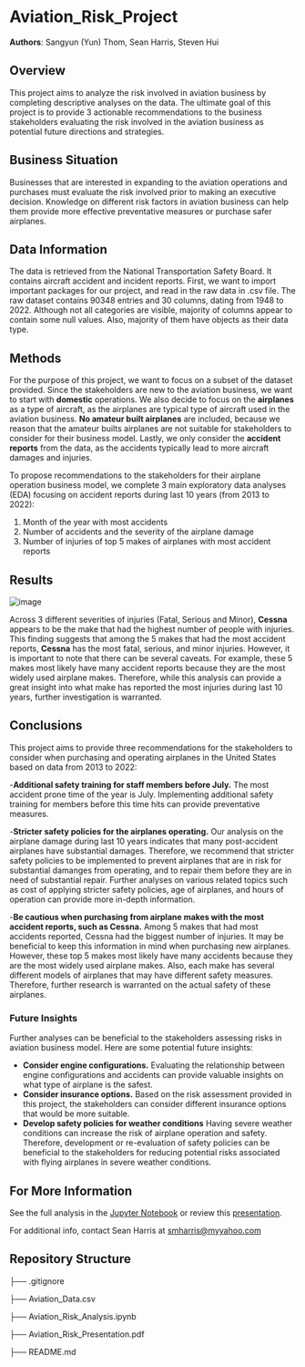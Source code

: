 # Aviation_Risk_Project

**Authors**: Sangyun (Yun) Thom, Sean Harris, Steven Hui

## Overview

This project aims to analyze the risk involved in aviation business by completing descriptive analyses on the data. The ultimate goal of this project is to provide 3 actionable recommendations to the business stakeholders evaluating the risk involved in the aviation business as potential future directions and strategies.

## Business Situation

Businesses that are interested in expanding to the aviation operations and purchases must evaluate the risk involved prior to making an executive decision. Knowledge on different risk factors in aviation business can help them provide more effective preventative measures or purchase safer airplanes.

## Data Information

The data is retrieved from the National Transportation Safety Board. It contains aircraft accident and incident reports. First, we want to import important packages for our project, and read in the raw data in .csv file. The raw dataset contains 90348 entries and 30 columns, dating from 1948 to 2022. Although not all categories are visible, majority of columns appear to contain some null values. Also, majority of them have objects as their data type.

## Methods

For the purpose of this project, we want to focus on a subset of the dataset provided. Since the stakeholders are new to the aviation business, we want to start with **domestic** operations. We also decide to focus on the **airplanes** as a type of aircraft, as the airplanes are typical type of aircraft used in the aviation business. **No amateur built airplanes** are included, because we reason that the amateur builts airplanes are not suitable for stakeholders to consider for their business model. Lastly, we only consider the **accident reports** from the data, as the accidents typically lead to more aircraft damages and injuries.

To propose recommendations to the stakeholders for their airplane operation business model, we complete 3 main exploratory data analyses (EDA) focusing on accident reports during last 10 years (from 2013 to 2022):

1. Month of the year with most accidents
2. Number of accidents and the severity of the airplane damage
3. Number of injuries of top 5 makes of airplanes with most accident reports

## Results

![image](https://github.com/smharris312/Aviation_Risk_Project/assets/128647470/d4e600b9-1ad8-414a-a303-84f90e548902)

Across 3 different severities of injuries (Fatal, Serious and Minor), **Cessna** appears to be the make that had the highest number of people with injuries. This finding suggests that among the 5 makes that had the most accident reports, **Cessna** has the most fatal, serious, and minor injuries. However, it is important to note that there can be several caveats. For example, these 5 makes most likely have many accident reports because they are the most widely used airplane makes. Therefore, while this analysis can provide a great insight into what make has reported the most injuries during last 10 years, further investigation is warranted.

## Conclusions

This project aims to provide three recommendations for the stakeholders to consider when purchasing and operating airplanes in the United States based on data from 2013 to 2022:

-**Additional safety training for staff members before July.** The most accident prone time of the year is July. Implementing additional safety training for members before this time hits can provide preventative measures.

-**Stricter safety policies for the airplanes operating.** Our analysis on the airplane damage during last 10 years indicates that many post-accident airplanes have substantial damages. Therefore, we recommend that stricter safety policies to be implemented to prevent airplanes that are in risk for substantial damanges from operating, and to repair them before they are in need of substantial repair. Further analyses on various related topics such as cost of applying stricter safety policies, age of airplanes, and hours of operation can provide more in-depth information.

-**Be cautious when purchasing from airplane makes with the most accident reports, such as Cessna.** Among 5 makes that had most accidents reported, Cessna had the biggest number of injuries. It may be beneficial to keep this information in mind when purchasing new airplanes. However, these top 5 makes most likely have many accidents because they are the most widely used airplane makes. Also, each make has several different models of airplanes that may have different safety measures. Therefore, further research is warranted on the actual safety of these airplanes.

### Future Insights

Further analyses can be beneficial to the stakeholders assessing risks in aviation business model. Here are some potential future insights:

- **Consider engine configurations.** Evaluating the relationship between engine configurations and accidents can provide valuable insights on what type of airplane is the safest.
- **Consider insurance options.** Based on the risk assessment provided in this project, the stakeholders can consider different insurance options that would be more suitable.
- **Develop safety policies for weather conditions** Having severe weather conditions can increase the risk of airplane operation and safety. Therefore, development or re-evaluation of safety policies can be beneficial to the stakeholders for reducing potential risks associated with flying airplanes in severe weather conditions.

## For More Information
See the full analysis in the [Jupyter Notebook](./Aviation_Risk_Analysis.ipynb) or review this [presentation](./Aviation_Risk_Presentation.pdf).

For additional info, contact Sean Harris at [smharris@myyahoo.com](mailto:smharris@myyahoo.com)

## Repository Structure


├── .gitignore

├── Aviation_Data.csv

├── Aviation_Risk_Analysis.ipynb

├── Aviation_Risk_Presentation.pdf

├── README.md
